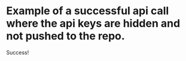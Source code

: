 # Example of a successful api call where the api keys are hidden and not pushed to the repo.

Success!